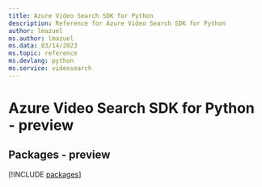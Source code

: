 ```yaml
---
title: Azure Video Search SDK for Python
description: Reference for Azure Video Search SDK for Python
author: lmazuel
ms.author: lmazuel
ms.data: 03/14/2023
ms.topic: reference
ms.devlang: python
ms.service: videosearch
---
```

# Azure Video Search SDK for Python - preview
## Packages - preview
[!INCLUDE [packages](video-search-index.md)]